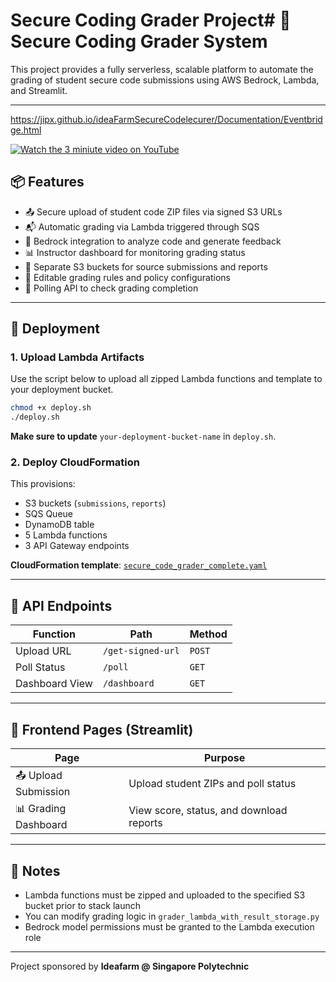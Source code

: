 # Secure Coding Grader Project# 🔐 Secure Coding Grader System

This project provides a fully serverless, scalable platform to automate the grading of student secure code submissions using AWS Bedrock, Lambda, and Streamlit.

---
https://jipx.github.io/ideaFarmSecureCodelecurer/Documentation/Eventbridge.html

[![Watch the 3 miniute video on YouTube](https://img.youtube.com/vi/cNdaybf1z-G4/0.jpg)](https://www.youtube.com/watch?v=Ndaybf1z-G4)
## 📦 Features

- 📤 Secure upload of student code ZIP files via signed S3 URLs
- 📬 Automatic grading via Lambda triggered through SQS
- 🧠 Bedrock integration to analyze code and generate feedback
- 📊 Instructor dashboard for monitoring grading status
- 📁 Separate S3 buckets for source submissions and reports
- 📑 Editable grading rules and policy configurations
- 🔁 Polling API to check grading completion

---

## 🚀 Deployment

### 1. Upload Lambda Artifacts
Use the script below to upload all zipped Lambda functions and template to your deployment bucket.

```bash
chmod +x deploy.sh
./deploy.sh
```

**Make sure to update** `your-deployment-bucket-name` in `deploy.sh`.

### 2. Deploy CloudFormation

This provisions:
- S3 buckets (`submissions`, `reports`)
- SQS Queue
- DynamoDB table
- 5 Lambda functions
- 3 API Gateway endpoints

**CloudFormation template**: [`secure_code_grader_complete.yaml`](infra/secure_code_grader_complete.yaml)

---

## 🔗 API Endpoints

| Function | Path | Method |
|---------|------|--------|
| Upload URL | `/get-signed-url` | `POST` |
| Poll Status | `/poll` | `GET` |
| Dashboard View | `/dashboard` | `GET` |

---

## 🧪 Frontend Pages (Streamlit)

| Page | Purpose |
|------|---------|
| 📤 Upload Submission | Upload student ZIPs and poll status |
| 📊 Grading Dashboard | View score, status, and download reports |

---

## 📝 Notes

- Lambda functions must be zipped and uploaded to the specified S3 bucket prior to stack launch
- You can modify grading logic in `grader_lambda_with_result_storage.py`
- Bedrock model permissions must be granted to the Lambda execution role

---

Project sponsored by **Ideafarm @ Singapore Polytechnic**